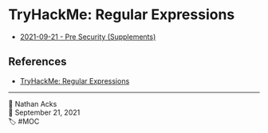 # TryHackMe: Regular Expressions

* [2021-09-21 - Pre Security (Supplements)](../log/2021-09-21-tryhackme-pre-security-supplements.md)

## References

* [TryHackMe: Regular Expressions](https://tryhackme.com/room/catregex)

- - - -

<span aria-hidden="true">👤</span> Nathan Acks  
<span aria-hidden="true">📅</span> September 21, 2021  
<span aria-hidden="true">🏷️</span> #MOC
